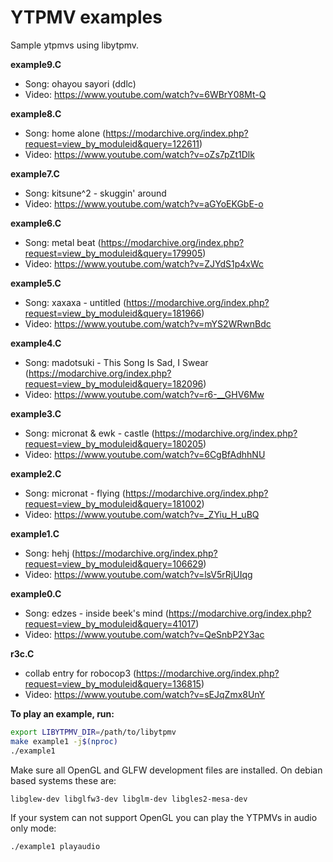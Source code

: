 # YTPMV examples
Sample ytpmvs using libytpmv.

**example9.C**
- Song: ohayou sayori (ddlc)
- Video: https://www.youtube.com/watch?v=6WBrY08Mt-Q

**example8.C**
- Song: home alone (https://modarchive.org/index.php?request=view_by_moduleid&query=122611)
- Video: https://www.youtube.com/watch?v=oZs7pZt1Dlk

**example7.C**
- Song: kitsune^2 - skuggin' around
- Video: https://www.youtube.com/watch?v=aGYoEKGbE-o

**example6.C**
- Song: metal beat (https://modarchive.org/index.php?request=view_by_moduleid&query=179905)
- Video: https://www.youtube.com/watch?v=ZJYdS1p4xWc

**example5.C**
- Song: xaxaxa - untitled (https://modarchive.org/index.php?request=view_by_moduleid&query=181966)
- Video: https://www.youtube.com/watch?v=mYS2WRwnBdc

**example4.C**
- Song: madotsuki - This Song Is Sad, I Swear (https://modarchive.org/index.php?request=view_by_moduleid&query=182096)
- Video: https://www.youtube.com/watch?v=r6-__GHV6Mw

**example3.C**
- Song: micronat & ewk - castle (https://modarchive.org/index.php?request=view_by_moduleid&query=180205)
- Video: https://www.youtube.com/watch?v=6CgBfAdhhNU

**example2.C**
- Song: micronat - flying (https://modarchive.org/index.php?request=view_by_moduleid&query=181002)
- Video: https://www.youtube.com/watch?v=_ZYiu_H_uBQ

**example1.C**
- Song: hehj (https://modarchive.org/index.php?request=view_by_moduleid&query=106629)
- Video: https://www.youtube.com/watch?v=lsV5rRjUIqg

**example0.C**
- Song: edzes - inside beek's mind (https://modarchive.org/index.php?request=view_by_moduleid&query=41017)
- Video: https://www.youtube.com/watch?v=QeSnbP2Y3ac

**r3c.C**
- collab entry for robocop3 (https://modarchive.org/index.php?request=view_by_moduleid&query=136815)
- Video: https://www.youtube.com/watch?v=sEJqZmx8UnY


**To play an example, run:**

```bash
export LIBYTPMV_DIR=/path/to/libytpmv
make example1 -j$(nproc)
./example1
```

Make sure all OpenGL and GLFW development files are installed. On debian based systems these are:

```
libglew-dev libglfw3-dev libglm-dev libgles2-mesa-dev
```

If your system can not support OpenGL you can play the YTPMVs in audio only mode:

```bash
./example1 playaudio
```
